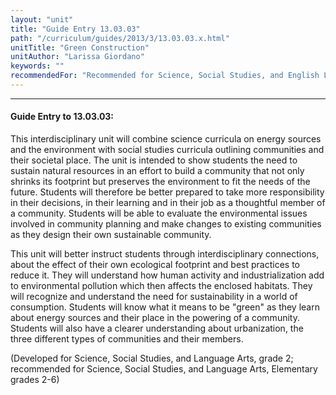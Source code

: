 ```yaml
---
layout: "unit"
title: "Guide Entry 13.03.03"
path: "/curriculum/guides/2013/3/13.03.03.x.html"
unitTitle: "Green Construction"
unitAuthor: "Larissa Giordano"
keywords: ""
recommendedFor: "Recommended for Science, Social Studies, and English Language Arts, grades 2-6"
---
```

<body>
<hr/>
<h4>
Guide Entry to 13.03.03:
</h4>
<p>
This interdisciplinary unit will combine science curricula on energy sources and the environment with social studies curricula outlining communities and their societal place. The unit is intended to show students the need to sustain natural resources in an effort to build a community that not only shrinks its footprint but preserves the environment to fit the needs of the future. Students will therefore be better prepared to take more responsibility in their decisions, in their learning and in their job as a thoughtful member of a community. Students will be able to evaluate the environmental issues involved in community planning and make changes to existing communities as they design their own sustainable community.
</p>
<p>
This unit will better instruct students through interdisciplinary connections, about the effect of their own ecological footprint and best practices to reduce it. They will understand how human activity and industrialization add to environmental pollution which then affects the enclosed habitats. They will recognize and understand the need for sustainability in a world of consumption. Students will know what it means to be "green" as they learn about energy sources and their place in the powering of a community. Students will also have a clearer understanding about urbanization, the three different types of communities and their members.
</p>
<p>
(Developed for Science, Social Studies, and Language Arts, grade 2; recommended for Science, Social Studies, and Language Arts, Elementary grades 2-6)
</p>
</body>